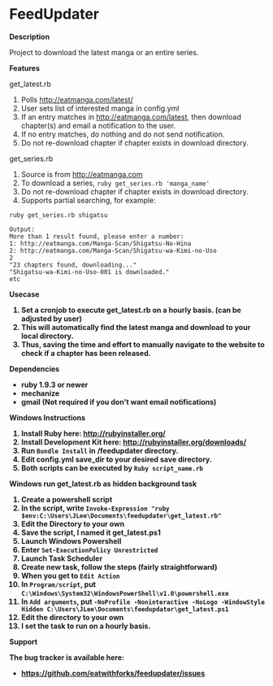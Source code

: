 FeedUpdater
===========

<b> Description </b>

Project to download the latest manga or an entire series.

<b> Features </b>

get_latest.rb

1. Polls http://eatmanga.com/latest/  
2. User sets list of interested manga in config.yml
3. If an entry matches in http://eatmanga.com/latest, then download chapter(s) and email a notification to the user.
4. If no entry matches, do nothing and do not send notification.
5. Do not re-download chapter if chapter exists in download directory. 

get_series.rb

1. Source is from http://eatmanga.com
2. To download a series, `ruby get_series.rb 'manga_name'` 
3. Do not re-download chapter if chapter exists in download directory.
4. Supports partial searching, for example:
```
ruby get_series.rb shigatsu

Output:
More than 1 result found, please enter a number:
1: http://eatmanga.com/Manga-Scan/Shigatsu-No-Hina
2: http://eatmanga.com/Manga-Scan/Shigatsu-wa-Kimi-no-Uso
2
"23 chapters found, downloading..."
"Shigatsu-wa-Kimi-no-Uso-001 is downloaded."
etc
```
<b> Usecase <b>

1. Set a cronjob to execute get_latest.rb on a hourly basis. (can be adjusted by user)
2. This will automatically find the latest manga and download to your local directory.
3. Thus, saving the time and effort to manually navigate to the website to check if a chapter has been released.

<b> Dependencies </b>

* ruby 1.9.3 or newer
* mechanize
* gmail (Not required if you don't want email notifications)

<b> Windows Instructions </b>

1. Install Ruby here: http://rubyinstaller.org/
2. Install Development Kit here: http://rubyinstaller.org/downloads/
3. Run `Bundle Install` in /feedupdater directory.
4. Edit config.yml save_dir to your desired save directory. 
5. Both scripts can be executed by `Ruby script_name.rb`

<b> Windows run get_latest.rb as hidden background task <b>

1. Create a powershell script
2. In the script, write `Invoke-Expression "ruby $env:C:\Users\JLee\Documents\feedupdater\get_latest.rb" `
3. Edit the Directory to your own
4. Save the script, I named it get_latest.ps1
5. Launch Windows Powershell
6. Enter `Set-ExecutionPolicy Unrestricted` 
7. Launch Task Scheduler
8. Create new task, follow the steps (fairly straightforward)
9. When you get to `Edit Action` 
10. In `Program/script`, put `C:\Windows\System32\WindowsPowerShell\v1.0\powershell.exe`
11. In `Add arguments`, put `-NoProfile -Noninteractive -NoLogo -WindowStyle Hidden C:\Users\JLee\Documents\feedupdater\get_latest.ps1`
12. Edit the directory to your own
13. I set the task to run on a hourly basis. 

<b> Support </b>

The bug tracker is available here:

* https://github.com/eatwithforks/feedupdater/issues
